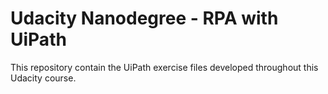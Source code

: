 # Udacity Nanodegree - RPA with UiPath

This repository contain the UiPath exercise files developed throughout this Udacity course.
